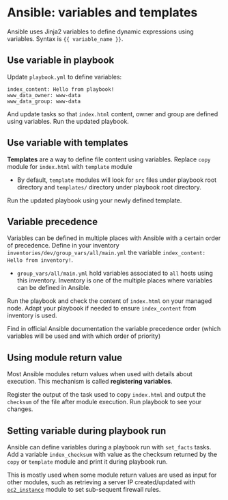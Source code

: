 # Ansible: variables and templates

Ansible uses Jinja2 variables to define dynamic expressions using variables. Syntax is `{{ variable_name }}`.

## Use variable in playbook

Update `playbook.yml` to define variables:

```
index_content: Hello from playbook!
www_data_owner: www-data
www_data_group: www-data
```

 And update tasks so that `index.html` content, owner and group are defined using variables. Run the updated playbook.

## Use variable with templates

**Templates** are a way to define file content using variables. Replace `copy` module for `index.html` with `template` module

- By default, `template` modules will look for `src` files under playbook root directory and `templates/` directory under playbook root directory.

Run the updated playbook using your newly defined template.

## Variable precedence

Variables can be defined in multiple places with Ansible with a certain order of precedence. Define in your inventory `inventories/dev/group_vars/all/main.yml` the variable `index_content: Hello from inventory!`.

- `group_vars/all/main.yml` hold variables associated to `all` hosts using this inventory. Inventory is one of the multiple places where variables can be defined in Ansible.

Run the playbook and check the content of `index.html` on your managed node. Adapt your playbook if needed to ensure `index_content` from inventory is used.

Find in official Ansible documentation the variable precedence order (which variables will be used and with which order of priority)

## Using module return value

Most Ansible modules return values when used with details about execution. This mechanism is called **registering variables**.

Register the output of the task used to copy `index.html` and output the `checksum` of the file after module execution. Run playbook to see your changes.

## Setting variable during playbook run

Ansible can define variables during a playbook run with `set_facts` tasks. Add a variable `index_checksum` with value as the checksum returned by the `copy` or `template` module and print it during playbook run.

This is mostly used when some module return values are used as input for other modules, such as retrieving a server IP created/updated with [`ec2_instance`](https://docs.ansible.com/ansible/latest/modules/ec2_instance_module.html#ec2-instance-module) module to set sub-sequent firewall rules.